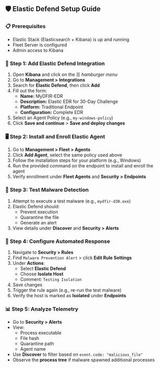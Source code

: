 <h2>🛡️ Elastic Defend Setup Guide</h2>

<h3>📋 Prerequisites</h3>
<ul>
  <li>Elastic Stack (Elasticsearch + Kibana) is up and running</li>
  <li>Fleet Server is configured</li>
  <li>Admin access to Kibana</li>
</ul>

<h3>🔧 Step 1: Add Elastic Defend Integration</h3>
<ol>
  <li>Open <strong>Kibana</strong> and click on the ☰ <em>hamburger menu</em></li>
  <li>Go to <strong>Management &gt; Integrations</strong></li>
  <li>Search for <strong>Elastic Defend</strong>, then click <strong>Add</strong></li>
  <li>
    Fill out the form:
    <ul>
      <li><strong>Name:</strong> MyDFIR-EDR</li>
      <li><strong>Description:</strong> Elastic EDR for 30-Day Challenge</li>
      <li><strong>Platform:</strong> Traditional Endpoint</li>
      <li><strong>Configuration:</strong> Complete EDR</li>
    </ul>
  </li>
  <li>Select an Agent Policy (e.g., <code>my-windows-policy</code>)</li>
  <li>Click <strong>Save and continue</strong> &gt; <strong>Save and deploy changes</strong></li>
</ol>

<h3>🖥️ Step 2: Install and Enroll Elastic Agent</h3>
<ol>
  <li>Go to <strong>Management &gt; Fleet &gt; Agents</strong></li>
  <li>Click <strong>Add Agent</strong>, select the same policy used above</li>
  <li>Follow the installation steps for your platform (e.g., Windows)</li>
  <li>Run the provided command on the endpoint to install and enroll the agent</li>
  <li>Verify enrollment under <strong>Fleet Agents</strong> and <strong>Security &gt; Endpoints</strong></li>
</ol>

<h3>🧪 Step 3: Test Malware Detection</h3>
<ol>
  <li>Attempt to execute a test malware (e.g., <code>mydfir-d30.exe</code>)</li>
  <li>Elastic Defend should:
    <ul>
      <li>Prevent execution</li>
      <li>Quarantine the file</li>
      <li>Generate an alert</li>
    </ul>
  </li>
  <li>View details under <strong>Discover</strong> and <strong>Security &gt; Alerts</strong></li>
</ol>

<h3>🔄 Step 4: Configure Automated Response</h3>
<ol>
  <li>Navigate to <strong>Security &gt; Rules</strong></li>
  <li>Find <code>Malware Prevention Alert</code> &gt; click <strong>Edit Rule Settings</strong></li>
  <li>Under <strong>Actions</strong>:
    <ul>
      <li>Select <strong>Elastic Defend</strong></li>
      <li>Choose <strong>Isolate Host</strong></li>
      <li>Comment: <code>Testing Isolation</code></li>
    </ul>
  </li>
  <li>Save changes</li>
  <li>Trigger the rule again (e.g., re-run the test malware)</li>
  <li>Verify the host is marked as <strong>Isolated</strong> under <strong>Endpoints</strong></li>
</ol>

<h3>📊 Step 5: Analyze Telemetry</h3>
<ul>
  <li>Go to <strong>Security &gt; Alerts</strong></li>
  <li>View:
    <ul>
      <li>Process executable</li>
      <li>File hash</li>
      <li>Quarantine path</li>
      <li>Agent name</li>
    </ul>
  </li>
  <li>Use <strong>Discover</strong> to filter based on <code>event.code: "malicious_file"</code></li>
  <li>Observe the <strong>process tree</strong> if malware spawned additional processes</li>
</ul>
